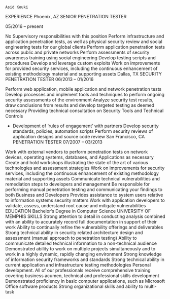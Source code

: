 

                                                                        Asid Kouki 


EXPERIENCE
Phoenix, AZ
SENIOR PENETRATION TESTER

05/2016 – present

No Supervisory responsibilities with this position
Perform infrastructure and application penetration tests, as well as physical security review and social engineering tests for our global clients
Perform application penetration tests across public and private networks
Perform assessments of security awareness training using social engineering
Develop testing scripts and procedures
Develop and leverage custom exploits
Work on improvements for provided security services, including the continuous enhancement of existing methodology material and supporting assets
Dallas, TX
SECURITY PENETRATION TESTER
06/2013 – 01/2016

Perform web application, mobile application and network penetration tests
Develop processes and implement tools and techniques to perform ongoing security assessments of the environment
Analyze security test results, draw conclusions from results and develop targeted testing as deemed necessary
Providing technical consultation on Security Tools and Technical Controls
+ Development of ‘rules of engagement’ with partners
Develop security standards, policies, automation scripts
Perform security reviews of application designs and source code review
San Francisco, CA
PENETRATION TESTER
07/2007 – 03/2013


Work with external vendors to perform penetration tests on network devices, operating systems, databases, and Applications as necessary
Create and hold workshops illustrating the state of the art of various technologies and assessment strategies
Work on improvements for security services, including the continuous enhancement of existing methodology material and supporting assets
Communicate technical vulnerabilities and remediation steps to developers and management
Be responsible for performing manual penetration testing and communicating your findings to both Business and Developers
Provides assistance to system users relative to information systems security matters
Work with application developers to validate, assess, understand root cause and mitigate vulnerabilities
EDUCATION
Bachelor’s Degree in Computer Science
UNIVERSITY OF MEMPHIS
SKILLS
Strong attention to detail in conducting analysis combined with an ability to accurately record full documentation in support of their work
Ability to continually refine the vulnerability offerings and deliverables
Strong technical ability in security related architecture design and assessment (manual approach to penetration testing)
Ability to communicate detailed technical information to a non-technical audience
Demonstrated ability to work on multiple projects simultaneously and to work in a highly dynamic, rapidly changing environment
Strong knowledge of information security frameworks and standards
Strong technical ability in current application and infrastructure testing methodologies
Personal development. All of our professionals receive comprehensive training covering business acumen, technical and professional skills development
Demonstrated proficiency in basic computer applications, such as Microsoft Office software products
Strong organizational skills and ability to multi-task
